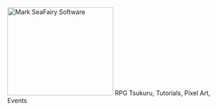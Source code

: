 <img src="https://i.ibb.co/C5dXg6H/fairy-website-rpg-tsukuru-2k3.png" alt="Mark SeaFairy Software" width="240px" height="200px" />
RPG Tsukuru, Tutorials, Pixel Art, Events
